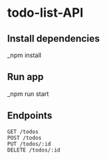 # todo-list-API

## Install dependencies
_npm install

## Run app
_npm run start

## Endpoints
```
GET /todos
POST /todos
PUT /todos/:id
DELETE /todos/:id
```
